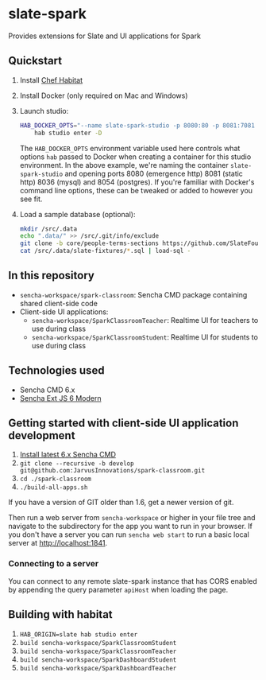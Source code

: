# slate-spark

Provides extensions for Slate and UI applications for Spark

## Quickstart

1. Install [Chef Habitat](https://www.habitat.sh/)
1. Install Docker (only required on Mac and Windows)
1. Launch studio:

    ```bash
    HAB_DOCKER_OPTS="--name slate-spark-studio -p 8080:80 -p 8081:7081 -p 8036:3306 -p 8054:5432" \
        hab studio enter -D
    ```

    The `HAB_DOCKER_OPTS` environment variable used here controls what options `hab` passed to Docker when creating a container for this studio environment. In the above example, we're naming the container `slate-spark-studio` and opening ports 8080 (emergence http) 8081 (static http) 8036 (mysql) and 8054 (postgres). If you're familiar with Docker's command line options, these can be tweaked or added to however you see fit.
1. Load a sample database (optional):

    ```bash
    mkdir /src/.data
    echo ".data/" >> /src/.git/info/exclude
    git clone -b core/people-terms-sections https://github.com/SlateFoundation/slate-fixtures.git /src/.data/slate-fixtures
    cat /src/.data/slate-fixtures/*.sql | load-sql -
    ```



## In this repository

- `sencha-workspace/spark-classroom`: Sencha CMD package containing shared client-side code
- Client-side UI applications:
  - `sencha-workspace/SparkClassroomTeacher`: Realtime UI for teachers to use during class
  - `sencha-workspace/SparkClassroomStudent`: Realtime UI for students to use during class

## Technologies used
- Sencha CMD 6.x
- [Sencha Ext JS 6 Modern](http://docs.sencha.com/extjs/6.0/)

## Getting started with client-side UI application development
1. [Install latest 6.x Sencha CMD](https://www.sencha.com/products/extjs/cmd-download/)
2. `git clone --recursive -b develop git@github.com:JarvusInnovations/spark-classroom.git`
3. `cd ./spark-classroom`
4. `./build-all-apps.sh`

If you have a version of GIT older than 1.6, get a newer version of git.

Then run a web server from `sencha-workspace` or higher in your file tree and navigate to the subdirectory for the app you want to run in your browser. If you don't have a server you can run `sencha web start`
to run a basic local server at [http://localhost:1841](http://localhost:1841).

### Connecting to a server
You can connect to any remote slate-spark instance that has CORS enabled by appending the query
parameter `apiHost` when loading the page.

## Building with habitat

1. `HAB_ORIGIN=slate hab studio enter`
2. `build sencha-workspace/SparkClassroomStudent`
3. `build sencha-workspace/SparkClassroomTeacher`
4. `build sencha-workspace/SparkDashboardStudent`
5. `build sencha-workspace/SparkDashboardTeacher`
